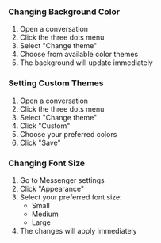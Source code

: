### Changing Background Color

1. Open a conversation
2. Click the three dots menu
3. Select "Change theme"
4. Choose from available color themes
5. The background will update immediately

### Setting Custom Themes

1. Open a conversation
2. Click the three dots menu
3. Select "Change theme"
4. Click "Custom"
5. Choose your preferred colors
6. Click "Save"

### Changing Font Size

1. Go to Messenger settings
2. Click "Appearance"
3. Select your preferred font size:
   - Small
   - Medium
   - Large
4. The changes will apply immediately